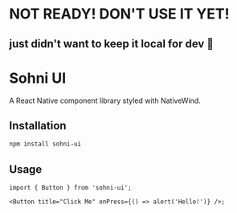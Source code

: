 # NOT READY! DON'T USE IT YET!

## just didn't want to keep it local for dev 😬

# Sohni UI

A React Native component library styled with NativeWind.

## Installation

```bash
npm install sohni-ui
```

## Usage

```tsx
import { Button } from 'sohni-ui';

<Button title="Click Me" onPress={() => alert('Hello!')} />;
```
